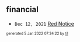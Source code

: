## financial


* <code>Dec 12, 2021</code> [Red Notice](2021-12-15T21-11-09-red-notice.md)

<sup><sub>generated 5 Jan 2022 07:34:22 by <a href='https://github.com/senorprogrammer/til'>til</a></sub></sup>
